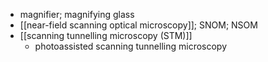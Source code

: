 - magnifier; magnifying glass
- [[near-field scanning optical microscopy]]; SNOM; NSOM
- [[scanning tunnelling microscopy (STM)]]
    - photoassisted scanning tunnelling microscopy
